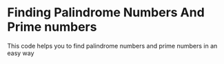 # Finding Palindrome Numbers And Prime numbers

This code helps you to find palindrome numbers and prime numbers in an easy way 
